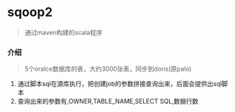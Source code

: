# sqoop2
> 通过maven构建的scala程序

### 介绍
> 5个oralce数据库的表，大约3000张表，同步到doris(原palo)
1. 通过脚本sql在源库执行，把创建job的参数拼接查询出来，后面会提供出sql脚本
2. 查询出来的参数有,OWNER,TABLE_NAME,SELECT SQL,数据行数
